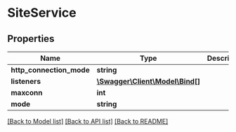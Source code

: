 # SiteService

## Properties
Name | Type | Description | Notes
------------ | ------------- | ------------- | -------------
**http_connection_mode** | **string** |  | [optional] 
**listeners** | [**\Swagger\Client\Model\Bind[]**](Bind.md) |  | [optional] 
**maxconn** | **int** |  | [optional] 
**mode** | **string** |  | [optional] 

[[Back to Model list]](../../README.md#documentation-for-models) [[Back to API list]](../../README.md#documentation-for-api-endpoints) [[Back to README]](../../README.md)

